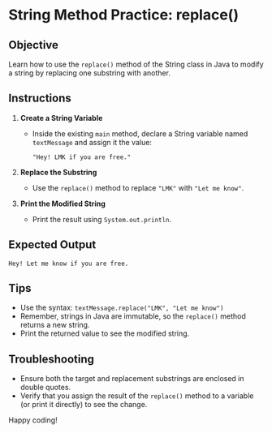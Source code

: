 # String Method Practice: replace()

## Objective
Learn how to use the `replace()` method of the String class in Java to modify a string by replacing one substring with another.

## Instructions

1. **Create a String Variable**
   - Inside the existing `main` method, declare a String variable named `textMessage` and assign it the value:
     ```
     "Hey! LMK if you are free."
     ```

2. **Replace the Substring**
   - Use the `replace()` method to replace `"LMK"` with `"Let me know"`.

3. **Print the Modified String**
   - Print the result using `System.out.println`.

## Expected Output
```
Hey! Let me know if you are free.
```

## Tips
- Use the syntax: `textMessage.replace("LMK", "Let me know")`
- Remember, strings in Java are immutable, so the `replace()` method returns a new string.
- Print the returned value to see the modified string.

## Troubleshooting
- Ensure both the target and replacement substrings are enclosed in double quotes.
- Verify that you assign the result of the `replace()` method to a variable (or print it directly) to see the change.

Happy coding!